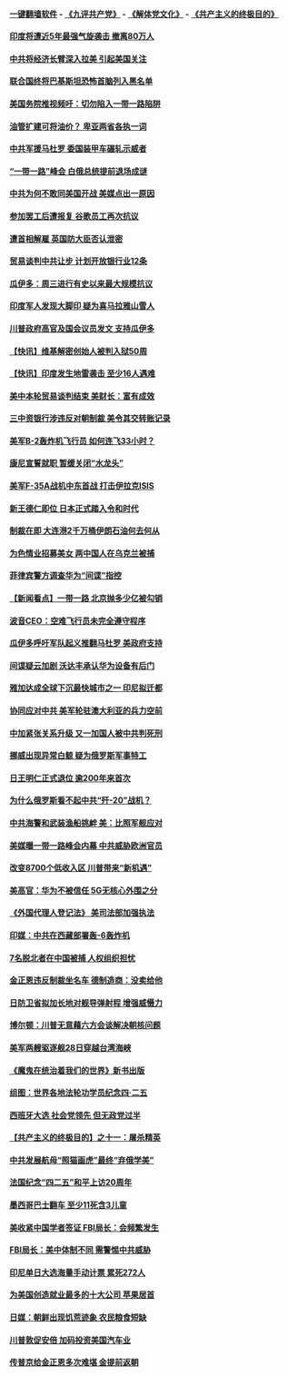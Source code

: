 #### [一键翻墙软件](https://github.com/gfw-breaker/nogfw/blob/master/README.md?t=05021836) -  [《九评共产党》](https://github.com/gfw-breaker/9ping.md?t=05021836) - [《解体党文化》](https://github.com/gfw-breaker/jtdwh.md?t=05021836) - [《共产主义的终极目的》](https://github.com/gfw-breaker/gczydzjmd.md?t=05021836)

#### [印度将遭近5年最强气旋袭击 撤离80万人](../pages/nsc418/n11229178.md?t=05021836) 

#### [中共将经济长臂深入拉美 引起美国关注](../pages/nsc418/n11229044.md?t=05021836) 

#### [联合国终将巴基斯坦恐怖首脑列入黑名单](../pages/nsc418/n11228791.md?t=05021836) 

#### [美国务院推视频吁：切勿陷入一带一路陷阱](../pages/nsc418/n11228840.md?t=05021836) 

#### [油管扩建可将油价？ 卑亚两省各执一词](../pages/nsc418/n11228357.md?t=05021836) 

#### [中共军援马杜罗 委国装甲车碾轧示威者](../pages/nsc418/n11227679.md?t=05021836) 

#### [“一带一路”峰会 白俄总统提前退场成谜](../pages/nsc418/n11208197.md?t=05021836) 

#### [中共为何不敢同美国开战 美媒点出一原因](../pages/nsc418/n11227472.md?t=05021836) 

#### [参加罢工后遭报复 谷歌员工再次抗议](../pages/nsc418/n11227242.md?t=05021836) 

#### [遭首相解雇 英国防大臣否认泄密](../pages/nsc418/n11227379.md?t=05021836) 

#### [贸易谈判中共让步 计划开放银行业12条](../pages/nsc418/n11227053.md?t=05021836) 

#### [瓜伊多：周三进行有史以来最大规模抗议](../pages/nsc418/n11227119.md?t=05021836) 

#### [印度军人发现大脚印 疑为喜马拉雅山雪人](../pages/nsc418/n11226904.md?t=05021836) 

#### [川普政府高官及国会议员发文 支持瓜伊多](../pages/nsc418/n11226605.md?t=05021836) 

#### [【快讯】维基解密创始人被判入狱50周](../pages/nsc418/n11226601.md?t=05021836) 

#### [【快讯】印度发生地雷袭击 至少16人遇难](../pages/nsc418/n11226583.md?t=05021836) 

#### [美中本轮贸易谈判结束 美财长：富有成效](../pages/nsc418/n11226466.md?t=05021836) 

#### [三中资银行涉违反对朝制裁 美令其交转账记录](../pages/nsc418/n11226285.md?t=05021836) 

#### [美军B-2轰炸机飞行员 如何连飞33小时？](../pages/nsc418/n11226241.md?t=05021836) 

#### [康尼宣誓就职 暂缓关闭“水龙头”](../pages/nsc418/n11226024.md?t=05021836) 

#### [美军F-35A战机中东首战 打击伊拉克ISIS](../pages/nsc418/n11225663.md?t=05021836) 

#### [新王德仁即位 日本正式踏入令和时代](../pages/nsc418/n11225925.md?t=05021836) 

#### [制裁在即 大连港2千万桶伊朗石油何去何从](../pages/nsc418/n11225276.md?t=05021836) 

#### [为色情业招募美女 两中国人在乌克兰被捕](../pages/nsc418/n11225138.md?t=05021836) 

#### [菲律宾警方调查华为“间谍”指控](../pages/nsc418/n11225052.md?t=05021836) 

#### [【新闻看点】一带一路 北京抛多少亿被勾销](../pages/nsc418/n11224834.md?t=05021836) 

#### [波音CEO：空难飞行员未完全遵守程序](../pages/nsc418/n11224825.md?t=05021836) 

#### [瓜伊多呼吁军队起义推翻马杜罗 美政府支持](../pages/nsc418/n11224901.md?t=05021836) 

#### [间谍疑云加剧 沃达丰承认华为设备有后门](../pages/nsc418/n11224659.md?t=05021836) 

#### [雅加达成全球下沉最快城市之一 印尼拟迁都](../pages/nsc418/n11224133.md?t=05021836) 

#### [协同应对中共 美军轮驻澳大利亚的兵力空前](../pages/nsc418/n11224434.md?t=05021836) 

#### [中加紧张关系升级 又一加国人被中共判死刑](../pages/nsc418/n11224222.md?t=05021836) 

#### [挪威出现异常白鲸 疑为俄罗斯军事特工](../pages/nsc418/n11224062.md?t=05021836) 

#### [日王明仁正式退位 逾200年来首次](../pages/nsc418/n11223899.md?t=05021836) 

#### [为什么俄罗斯看不起中共“歼-20”战机？](../pages/nsc418/n11223809.md?t=05021836) 

#### [中共海警和武装渔船挑衅 美：比照军舰应对](../pages/nsc418/n11223762.md?t=05021836) 

#### [美媒曝一带一路峰会内幕 中共威胁欧洲官员](../pages/nsc418/n11222562.md?t=05021836) 

#### [改变8700个低收入区 川普带来“新机遇”](../pages/nsc418/n11222439.md?t=05021836) 

#### [美高官：华为不被信任 5G无核心外围之分](../pages/nsc418/n11222434.md?t=05021836) 

#### [《外国代理人登记法》 美司法部加强执法](../pages/nsc418/n11222390.md?t=05021836) 

#### [印媒：中共在西藏部署轰-6轰炸机](../pages/nsc418/n11221966.md?t=05021836) 

#### [7名脱北者在中国被捕 人权组织担忧](../pages/nsc418/n11221944.md?t=05021836) 

#### [金正恩违反制裁坐名车 德制造商：没卖给他](../pages/nsc418/n11221862.md?t=05021836) 

#### [日防卫省拟加长地对舰导弹射程 增强威慑力](../pages/nsc418/n11221633.md?t=05021836) 

#### [博尔顿：川普无意藉六方会谈解决朝核问题](../pages/nsc418/n11221213.md?t=05021836) 

#### [美军两艘驱逐舰28日穿越台湾海峡](../pages/nsc418/n11220534.md?t=05021836) 

#### [《魔鬼在统治着我们的世界》新书出版](../pages/nsc418/n11206636.md?t=05021836) 

#### [组图：世界各地法轮功学员纪念四‧二五](../pages/nsc418/n11203328.md?t=05021836) 

#### [西班牙大选 社会党领先 但无政党过半](../pages/nsc418/n11220267.md?t=05021836) 

#### [【共产主义的终极目的】之十一：屠杀精英](../pages/nsc418/n11118442.md?t=05021836) 

#### [中共发展航母“照猫画虎”最终“弃俄学美”](../pages/nsc418/n11220151.md?t=05021836) 

#### [法国纪念“四二五”和平上访20周年](../pages/nsc418/n11219882.md?t=05021836) 

#### [墨西哥巴士翻车 至少11死含3儿童](../pages/nsc418/n11220073.md?t=05021836) 

#### [美收紧中国学者签证 FBI局长：会频繁发生](../pages/nsc418/n11219985.md?t=05021836) 

#### [FBI局长：美中体制不同 需警惕中共威胁](../pages/nsc418/n11218409.md?t=05021836) 

#### [印尼单日大选海量手动计票 累死272人](../pages/nsc418/n11219625.md?t=05021836) 

#### [为美国创造就业最多的十大公司 苹果居首](../pages/nsc418/n11216870.md?t=05021836) 

#### [日媒：朝鲜出现饥荒迹象 农民粮食短缺](../pages/nsc418/n11218950.md?t=05021836) 

#### [川普敦促安倍 加码投资美国汽车业](../pages/nsc418/n11218505.md?t=05021836) 

#### [传普京给金正恩多次难堪 金提前返朝](../pages/nsc418/n11218286.md?t=05021836) 

